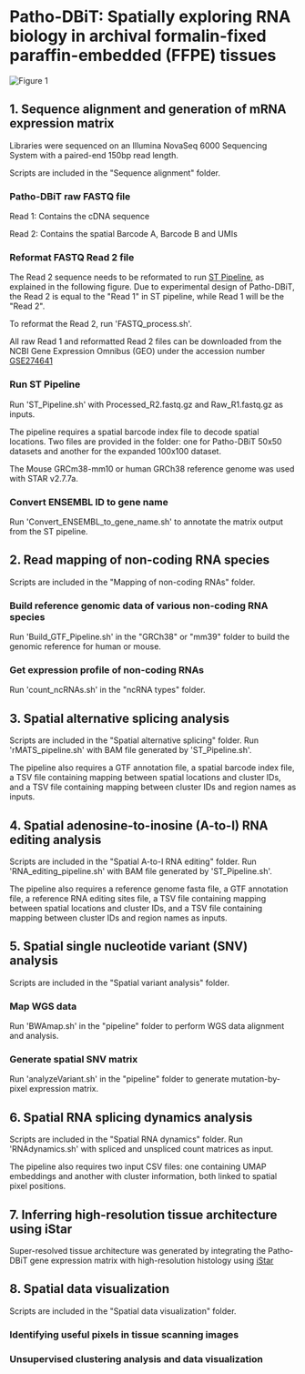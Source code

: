 # Patho-DBiT: Spatially exploring RNA biology in archival formalin-fixed paraffin-embedded (FFPE) tissues

![Figure 1](https://github.com/user-attachments/assets/c136fb07-9dc1-43d0-a77e-4b1b5de72e38)

## 1. Sequence alignment and generation of mRNA expression matrix
Libraries were sequenced on an Illumina NovaSeq 6000 Sequencing System with a paired-end 150bp read length.

Scripts are included in the "Sequence alignment" folder.
### Patho-DBiT raw FASTQ file
Read 1: Contains the cDNA sequence

Read 2: Contains the spatial Barcode A, Barcode B and UMIs
### Reformat FASTQ Read 2 file
The Read 2 sequence needs to be reformated to run [ST Pipeline](https://github.com/SpatialTranscriptomicsResearch/st_pipeline), as explained in the following figure. Due to experimental design of Patho-DBiT, the Read 2 is equal to the "Read 1" in ST pipeline, while Read 1 will be the "Read 2".

To reformat the Read 2, run 'FASTQ_process.sh'.

All raw Read 1 and reformatted Read 2 files can be downloaded from the NCBI Gene Expression Omnibus (GEO) under the accession number [GSE274641](https://www.ncbi.nlm.nih.gov/geo/query/acc.cgi?acc=GSE274641) 

### Run ST Pipeline
Run 'ST_Pipeline.sh' with Processed_R2.fastq.gz and Raw_R1.fastq.gz as inputs.

The pipeline requires a spatial barcode index file to decode spatial locations. Two files are provided in the folder: one for Patho-DBiT 50x50 datasets and another for the expanded 100x100 dataset.

The Mouse GRCm38-mm10 or human GRCh38 reference genome was used with STAR v2.7.7a.

### Convert ENSEMBL ID to gene name
Run 'Convert_ENSEMBL_to_gene_name.sh' to annotate the matrix output from the ST pipeline.

## 2. Read mapping of non-coding RNA species
Scripts are included in the "Mapping of non-coding RNAs" folder.
### Build reference genomic data of various non-coding RNA species
Run 'Build_GTF_Pipeline.sh' in the "GRCh38" or "mm39" folder to build the genomic reference for human or mouse.
### Get expression profile of non-coding RNAs
Run 'count_ncRNAs.sh' in the "ncRNA types" folder.

## 3. Spatial alternative splicing analysis
Scripts are included in the "Spatial alternative splicing" folder.
Run 'rMATS_pipeline.sh' with BAM file generated by 'ST_Pipeline.sh'. 

The pipeline also requires a GTF annotation file, a spatial barcode index file, a TSV file containing mapping between spatial locations and cluster IDs, and a TSV file containing mapping between cluster IDs and region names as inputs.


## 4. Spatial adenosine-to-inosine (A-to-I) RNA editing analysis
Scripts are included in the "Spatial A-to-I RNA editing" folder.
Run 'RNA_editing_pipeline.sh' with BAM file generated by 'ST_Pipeline.sh'. 

The pipeline also requires a reference genome fasta file, a GTF annotation file, a reference RNA editing sites file, a TSV file containing mapping between spatial locations and cluster IDs, and a TSV file containing mapping between cluster IDs and region names as inputs.

## 5. Spatial single nucleotide variant (SNV) analysis
Scripts are included in the "Spatial variant analysis" folder.
### Map WGS data
Run 'BWAmap.sh' in the "pipeline" folder to perform WGS data alignment and analysis.
### Generate spatial SNV matrix
Run 'analyzeVariant.sh' in the "pipeline" folder to generate mutation-by-pixel expression matrix.

## 6. Spatial RNA splicing dynamics analysis
Scripts are included in the "Spatial RNA dynamics" folder.
Run 'RNAdynamics.sh' with spliced and unspliced count matrices as input.

The pipeline also requires two input CSV files: one containing UMAP embeddings and another with cluster information, both linked to spatial pixel positions.

## 7. Inferring high-resolution tissue architecture using iStar
Super-resolved tissue architecture was generated by integrating the Patho-DBiT gene expression matrix with high-resolution histology using [iStar](https://github.com/daviddaiweizhang/istar)

## 8. Spatial data visualization
Scripts are included in the "Spatial data visualization" folder.
### Identifying useful pixels in tissue scanning images

### Unsupervised clustering analysis and data visualization




